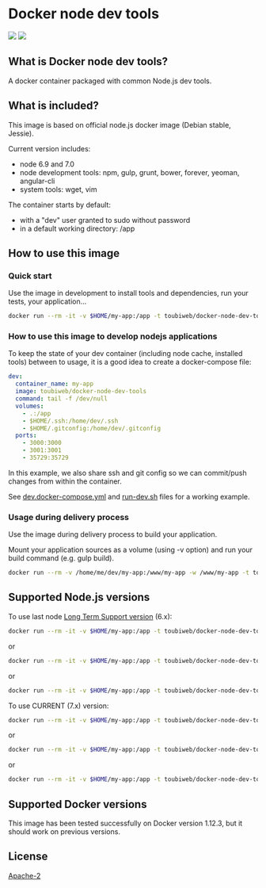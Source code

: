 # Docker node dev tools

[![](https://images.microbadger.com/badges/version/toubiweb/docker-node-dev-tools.svg)](https://microbadger.com/images/toubiweb/docker-node-dev-tools "Get your own version badge on microbadger.com") [![](https://images.microbadger.com/badges/image/toubiweb/docker-node-dev-tools.svg)](https://microbadger.com/images/toubiweb/docker-node-dev-tools "Get your own image badge on microbadger.com")

## What is Docker node dev tools?

A docker container packaged with common Node.js dev tools.

## What is included?

This image is based on official node.js docker image (Debian stable, Jessie).

Current version includes:

* node 6.9 and 7.0
* node development tools: npm, gulp, grunt, bower, forever, yeoman, angular-cli
* system tools: wget, vim

The container starts by default:
* with a "dev" user granted to sudo without password
* in a default working directory: /app

## How to use this image

### Quick start

Use the image in development to install tools and dependencies, run your tests, your application...

```bash
docker run --rm -it -v $HOME/my-app:/app -t toubiweb/docker-node-dev-tools bash
```

### How to use this image to develop nodejs applications

To keep the state of your dev container (including node cache, installed tools) between to usage, it is a good idea to create a docker-compose file:

```yml
dev:
  container_name: my-app
  image: toubiweb/docker-node-dev-tools
  command: tail -f /dev/null
  volumes:
    - .:/app
    - $HOME/.ssh:/home/dev/.ssh
    - $HOME/.gitconfig:/home/dev/.gitconfig
  ports:
	- 3000:3000
	- 3001:3001
	- 35729:35729
```
In this example, we also share ssh and git config so we can commit/push changes from within the container.

See [dev.docker-compose.yml](https://github.com/toubiweb/docker-node-dev-tools/blob/master/dev.docker-compose.yml)
 and [run-dev.sh](https://github.com/toubiweb/docker-node-dev-tools/blob/master/run-dev.sh)
 files for a working example.

### Usage during delivery process

Use the image during delivery process to build your application.

Mount your application sources as a volume (using -v option) and run your build command (e.g. gulp build).

```bash
docker run --rm -v /home/me/dev/my-app:/www/my-app -w /www/my-app -t toubiweb/docker-node-dev-tools gulp build
```

## Supported Node.js versions

To use last node [Long Term Support version](https://github.com/nodejs/LTS#lts-schedule) (6.x):

```bash
docker run --rm -it -v $HOME/my-app:/app -t toubiweb/docker-node-dev-tools:lts bash
```
or
```bash
docker run --rm -it -v $HOME/my-app:/app -t toubiweb/docker-node-dev-tools:6.x bash
```
or
```bash
docker run --rm -it -v $HOME/my-app:/app -t toubiweb/docker-node-dev-tools:6.9 bash
```

To use CURRENT (7.x) version:

```bash
docker run --rm -it -v $HOME/my-app:/app -t toubiweb/docker-node-dev-tools bash
```
or
```bash
docker run --rm -it -v $HOME/my-app:/app -t toubiweb/docker-node-dev-tools:7.x bash
```
or
```bash
docker run --rm -it -v $HOME/my-app:/app -t toubiweb/docker-node-dev-tools:7.0 bash
```

## Supported Docker versions

This image has been tested successfully on Docker version 1.12.3, but it should work on previous versions.

## License

[Apache-2](https://github.com/toubiweb/docker-node-dev-tools/blob/master/LICENSE)
